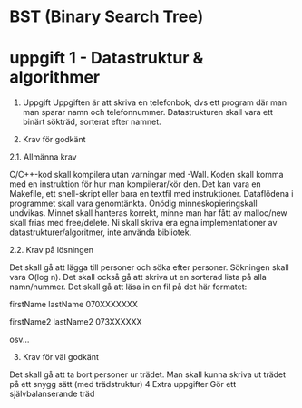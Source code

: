 # BST (Binary Search Tree)
# uppgift 1 - Datastruktur & algorithmer

1. Uppgift
Uppgiften är att skriva en telefonbok, dvs ett program där man man sparar
namn och telefonnummer. Datastrukturen skall vara ett binärt sökträd, sorterat
efter namnet.

2. Krav för godkänt

  2.1. Allmänna krav
 
C/C++-kod skall kompilera utan varningar med -Wall.
Koden skall komma med en instruktion för hur man kompilerar/kör den. Det
kan vara en Makefile, ett shell-skript eller bara en textfil med instruktioner.
Dataflödena i programmet skall vara genomtänkta. Onödig minneskopieringskall undvikas.
Minnet skall hanteras korrekt, minne man har fått av malloc/new skall frias med free/delete.
Ni skall skriva era egna implementationer av datastrukturer/algoritmer, inte använda bibliotek.

2.2. Krav på lösningen

Det skall gå att lägga till personer och söka efter personer. Sökningen skall vara O(log n). 
Det skall också gå att skriva ut en sorterad lista på alla namn/nummer. Det skall gå att läsa in en fil på det här formatet:

firstName lastName
070XXXXXXX

firstName2 lastName2
073XXXXXX

osv...

3. Krav för väl godkänt

Det skall gå att ta bort personer ur trädet. Man skall kunna skriva ut trädet
på ett snygg sätt (med trädstruktur)
4 Extra uppgifter
Gör ett självbalanserande träd
